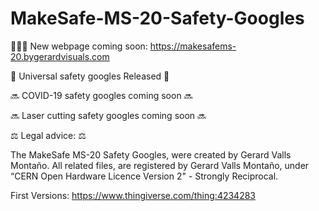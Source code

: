 # MakeSafe-MS-20-Safety-Googles

👨🏻‍💻 New webpage coming soon: https://makesafems-20.bygerardvisuals.com

🎉 Universal safety googles Released 🎉 

🔜 COVID-19 safety googles coming soon 🔜

🔜 Laser cutting safety googles coming soon 🔜



⚖️ Legal advice: ⚖️

The MakeSafe MS-20 Safety Googles, were created by Gerard Valls Montaño. All related files, are registered by Gerard Valls Montaño, under “CERN Open Hardware Licence Version 2" - Strongly Reciprocal.

First Versions: https://www.thingiverse.com/thing:4234283
